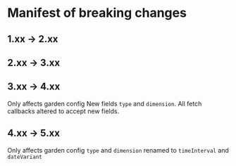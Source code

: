 # Manifest of breaking changes

## 1.xx -> 2.xx

## 2.xx -> 3.xx

## 3.xx -> 4.xx

Only affects garden config
New fields `type` and `dimension`.
All fetch callbacks altered to accept new fields.

## 4.xx -> 5.xx

Only affects garden config
`type` and `dimension` renamed to `timeInterval` and `dateVariant`
